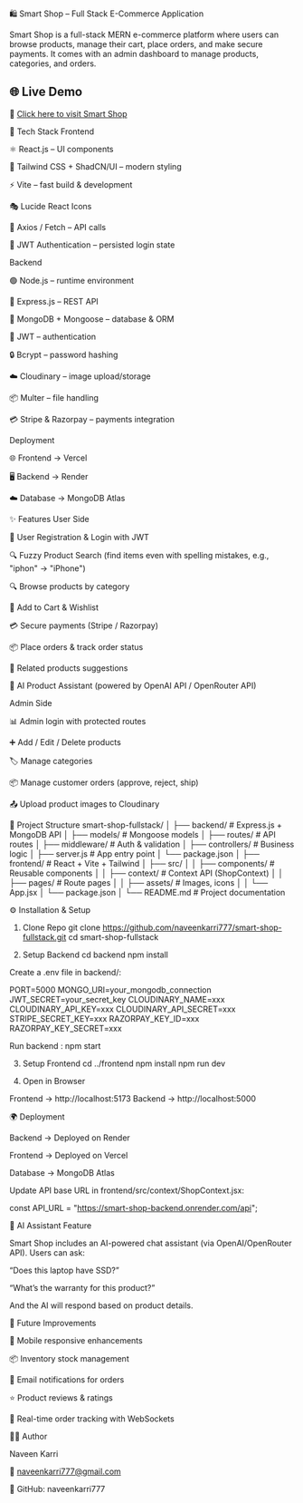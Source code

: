 🛍️ Smart Shop – Full Stack E-Commerce Application

Smart Shop is a full-stack MERN e-commerce platform where users can browse products, manage their cart, place orders, and make secure payments.
It comes with an admin dashboard to manage products, categories, and orders.

## 🌐 Live Demo

🔗 [Click here to visit Smart Shop](https://smart-shop-fullstack.vercel.app/)



🚀 Tech Stack
Frontend

⚛️ React.js – UI components

🎨 Tailwind CSS + ShadCN/UI – modern styling

⚡ Vite – fast build & development

🎭 Lucide React Icons

📡 Axios / Fetch – API calls

🔑 JWT Authentication – persisted login state

Backend

🟢 Node.js – runtime environment

🚏 Express.js – REST API

🍃 MongoDB + Mongoose – database & ORM

🔑 JWT – authentication

🔒 Bcrypt – password hashing

☁️ Cloudinary – image upload/storage

📦 Multer – file handling

💳 Stripe & Razorpay – payments integration

Deployment

🌐 Frontend → Vercel

🖥️ Backend → Render

☁️ Database → MongoDB Atlas

✨ Features
User Side

👤 User Registration & Login with JWT

🔍 Fuzzy Product Search (find items even with spelling mistakes, e.g., "iphon" → "iPhone")

🔍 Browse products by category

🛒 Add to Cart & Wishlist

💳 Secure payments (Stripe / Razorpay)

📦 Place orders & track order status

🔄 Related products suggestions

🤖 AI Product Assistant (powered by OpenAI API / OpenRouter API)

Admin Side

📊 Admin login with protected routes

➕ Add / Edit / Delete products

🏷️ Manage categories

📦 Manage customer orders (approve, reject, ship)

📤 Upload product images to Cloudinary

📂 Project Structure
smart-shop-fullstack/
│
├── backend/                # Express.js + MongoDB API
│   ├── models/             # Mongoose models
│   ├── routes/             # API routes
│   ├── middleware/         # Auth & validation
│   ├── controllers/        # Business logic
│   ├── server.js           # App entry point
│   └── package.json
│
├── frontend/               # React + Vite + Tailwind
│   ├── src/
│   │   ├── components/     # Reusable components
│   │   ├── context/        # Context API (ShopContext)
│   │   ├── pages/          # Route pages
│   │   ├── assets/         # Images, icons
│   │   └── App.jsx
│   └── package.json
│
└── README.md               # Project documentation

⚙️ Installation & Setup
1. Clone Repo
git clone https://github.com/naveenkarri777/smart-shop-fullstack.git
cd smart-shop-fullstack

2. Setup Backend
cd backend
npm install


Create a .env file in backend/:

PORT=5000
MONGO_URI=your_mongodb_connection
JWT_SECRET=your_secret_key
CLOUDINARY_NAME=xxx
CLOUDINARY_API_KEY=xxx
CLOUDINARY_API_SECRET=xxx
STRIPE_SECRET_KEY=xxx
RAZORPAY_KEY_ID=xxx
RAZORPAY_KEY_SECRET=xxx


Run backend  : npm start

3. Setup Frontend
cd ../frontend
npm install
npm run dev

4. Open in Browser

Frontend → http://localhost:5173
Backend → http://localhost:5000

🌍 Deployment

Backend → Deployed on Render

Frontend → Deployed on Vercel

Database → MongoDB Atlas

Update API base URL in frontend/src/context/ShopContext.jsx:

const API_URL = "https://smart-shop-backend.onrender.com/api";

🤖 AI Assistant Feature

Smart Shop includes an AI-powered chat assistant (via OpenAI/OpenRouter API).
Users can ask:

“Does this laptop have SSD?”

“What’s the warranty for this product?”

And the AI will respond based on product details.

🔮 Future Improvements

📱 Mobile responsive enhancements

📦 Inventory stock management

📧 Email notifications for orders

⭐ Product reviews & ratings

🔔 Real-time order tracking with WebSockets


👨‍💻 Author

Naveen Karri

📧 naveenkarri777@gmail.com

🔗 GitHub: naveenkarri777
